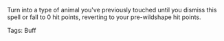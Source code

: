Turn into a type of animal you've previously touched until you dismiss this spell or fall to 0 hit points, reverting to your pre-wildshape hit points.

Tags: Buff
